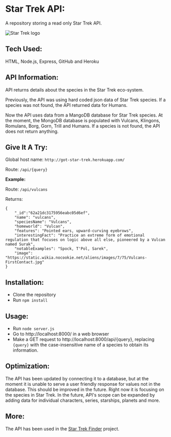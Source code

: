 # Star Trek API: 

A repository storing a read only Star Trek API.   

![Star Trek logo](https://i.imgur.com/JNUTLus.jpeg "Star Trek API")

## Tech Used:
HTML, Node.js, Express, GitHub and Heroku

## API Information:

API returns details about the species in the Star Trek eco-system. 

Previously, the API was using hard coded json data of Star Trek species. If a species was not found, the API returned data for Humans. 

Now the API uses data from a MangoDB database for Star Trek species. At the moment, the MongoDB database is populated with Vulcans, Klingons, Romulans, Borg, Gorn, Trill and Humans. If a species is not found, the API does not return anything.

 
## Give It A Try:

Global host name: `http://got-star-trek.herokuapp.com/`

Route: `/api/{query}`

**Example:**

Route: `/api/vulcans`

Returns:
```
{
    "_id":"62a21dc3175956eabc05d6ef",
    "name": "vulcans",
    "speciesName": "Vulcans",
    "homeworld": "Vulcan",
    "features": "Pointed ears, upward-curving eyebrows",
    "interestingFact": "Practice an extreme form of emotional regulation that focuses on logic above all else, pioneered by a Vulcan named Surak",
    "notableExamples": "Spock, T'Pol, Sarek",
    "image": "https://static.wikia.nocookie.net/aliens/images/7/75/Vulcans-FirstContact.jpg"
}
```

## Installation:

- Clone the repository
- Run `npm install`

## Usage:

- Run `node server.js`
- Go to http://localhost:8000/ in a web browser
- Make a GET request to http://localhost:8000/api/{query}, replacing `{query}` with the case-insensitive name of a species to obtain its information.


## Optimization:

The API has been updated by connecting it to a database, but at the moment it is unable to serve a user friendly response for values not in the database. This should be improved in the future. Right now it is focusing on the species in Star Trek. In the future, API's scope can be expanded by adding data for individual characters, series, starships, planets and more. 
## More:

The API has been used in the [Star Trek Finder](https://github.com/shahx95/star-trek-client)  project.  

